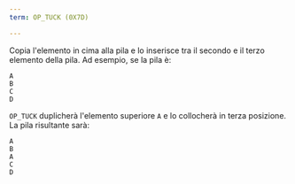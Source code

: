 ```yaml
---
term: OP_TUCK (0X7D)

---
```

Copia l'elemento in cima alla pila e lo inserisce tra il secondo e il terzo elemento della pila. Ad esempio, se la pila è:

```text
A
B
C
D
```

`OP_TUCK` duplicherà l'elemento superiore `A` e lo collocherà in terza posizione. La pila risultante sarà:

```text
A
B
A
C
D
```